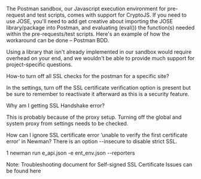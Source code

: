 The Postman sandbox, our Javascript execution environment for pre-request and test scripts, comes with support for CryptoJS. If you need to use JOSE, you'll need to add get creative about importing the JOSE library/package into Postman, and evaluating (eval()) the function(s) needed within the pre-requests/test scripts. Here's an example of how the workaround can be done – Postman BDD.

Using a library that isn't already implemented in our sandbox would require overhead on your end, and we wouldn't be able to provide much support for project-specific questions.

How-to turn off all SSL checks for the postman for a specific site?

In the settings, turn off the SSL certificate verification option is present but be sure to remember to reactivate it afterward as this is a security feature.

Why am I getting SSL Handshake error?

This is probably because of the proxy setup. Turning off the global and system proxy from settings needs to be checked.

How can I ignore SSL certificate error ‘unable to verify the first certificate error’ in Newman?
There is an option --insecure to disable strict SSL.

1 newman run e_api.json -e ent_env.json --reporters

Note: Troubleshooting document for Self-signed SSL Certificate Issues can be found here